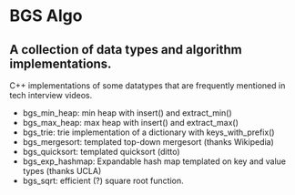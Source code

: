 BGS Algo
========

A collection of data types and algorithm implementations. 
---------------------------------------------------------

C++ implementations of some datatypes that are frequently mentioned in tech interview videos. 

* bgs_min_heap:    min heap with insert() and extract_min() 
* bgs_max_heap:    max heap with insert() and extract_max()
* bgs_trie:        trie implementation of a dictionary with keys_with_prefix()
* bgs_mergesort:   templated top-down mergesort (thanks Wikipedia) 
* bgs_quicksort:   templated quicksort (ditto)
* bgs_exp_hashmap: Expandable hash map templated on key and value types (thanks UCLA)
* bgs_sqrt:        efficient (?) square root function. 



